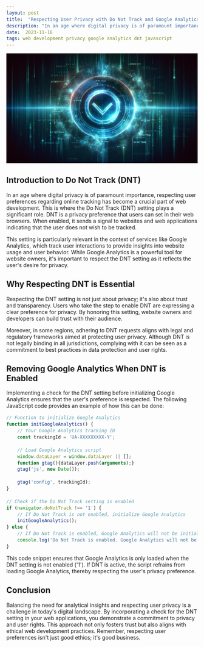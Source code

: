 ```yaml
---
layout: post
title:  "Respecting User Privacy with Do Not Track and Google Analytics"
description: "In an age where digital privacy is of paramount importance, respecting user preferences regarding online tracking has become a crucial part of web development. This is where the Do Not Track (DNT) setting plays a significant role. DNT is a privacy preference that users can set in their web browsers. When enabled, it sends a signal to websites and web applications indicating that the user does not wish to be tracked."
date:  2023-11-16
tags: web development privacy google analytics dnt javascript 
---
```


![A privacy check mark](/assets/dnt.png)

## Introduction to Do Not Track (DNT)

In an age where digital privacy is of paramount importance, respecting user preferences regarding online tracking has become a crucial part of web development. This is where the Do Not Track (DNT) setting plays a significant role. DNT is a privacy preference that users can set in their web browsers. When enabled, it sends a signal to websites and web applications indicating that the user does not wish to be tracked.

This setting is particularly relevant in the context of services like Google Analytics, which track user interactions to provide insights into website usage and user behavior. While Google Analytics is a powerful tool for website owners, it's important to respect the DNT setting as it reflects the user's desire for privacy.

## Why Respecting DNT is Essential

Respecting the DNT setting is not just about privacy; it's also about trust and transparency. Users who take the step to enable DNT are expressing a clear preference for privacy. By honoring this setting, website owners and developers can build trust with their audience.

Moreover, in some regions, adhering to DNT requests aligns with legal and regulatory frameworks aimed at protecting user privacy. Although DNT is not legally binding in all jurisdictions, complying with it can be seen as a commitment to best practices in data protection and user rights.

## Removing Google Analytics When DNT is Enabled

Implementing a check for the DNT setting before initializing Google Analytics ensures that the user's preference is respected. The following JavaScript code provides an example of how this can be done:

```javascript
// Function to initialize Google Analytics
function initGoogleAnalytics() {
    // Your Google Analytics tracking ID
    const trackingId = 'UA-XXXXXXXXX-Y';

    // Load Google Analytics script
    window.dataLayer = window.dataLayer || [];
    function gtag(){dataLayer.push(arguments);}
    gtag('js', new Date());

    gtag('config', trackingId);
}

// Check if the Do Not Track setting is enabled
if (navigator.doNotTrack !== '1') {
    // If Do Not Track is not enabled, initialize Google Analytics
    initGoogleAnalytics();
} else {
    // If Do Not Track is enabled, Google Analytics will not be initialized
    console.log('Do Not Track is enabled. Google Analytics will not be initialized.');
}
```

This code snippet ensures that Google Analytics is only loaded when the DNT setting is not enabled ('1'). If DNT is active, the script refrains from loading Google Analytics, thereby respecting the user's privacy preference.

## Conclusion

Balancing the need for analytical insights and respecting user privacy is a challenge in today's digital landscape. By incorporating a check for the DNT setting in your web applications, you demonstrate a commitment to privacy and user rights. This approach not only fosters trust but also aligns with ethical web development practices. Remember, respecting user preferences isn't just good ethics; it's good business.